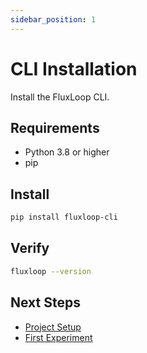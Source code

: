 ```yaml
---
sidebar_position: 1
---
```


# CLI Installation

Install the FluxLoop CLI.

## Requirements

- Python 3.8 or higher
- pip

## Install

```bash
pip install fluxloop-cli
```

## Verify

```bash
fluxloop --version
```

## Next Steps

- [Project Setup](./project-setup)
- [First Experiment](./first-experiment)
